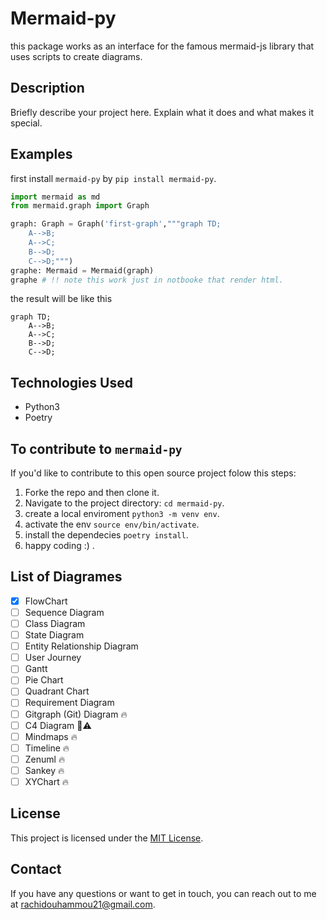 # Mermaid-py

this package works as an interface for the famous mermaid-js library that uses scripts to create diagrams.

## Description

Briefly describe your project here. Explain what it does and what makes it special.

## Examples
first install `mermaid-py` by `pip install mermaid-py`.
```python
import mermaid as md
from mermaid.graph import Graph

graph: Graph = Graph('first-graph',"""graph TD;
    A-->B;
    A-->C;
    B-->D;
    C-->D;""")
graphe: Mermaid = Mermaid(graph)
graphe # !! note this work just in notbooke that render html.
```
the result will be like this

```mermaid
graph TD;
    A-->B;
    A-->C;
    B-->D;
    C-->D;
```

## Technologies Used

- Python3
- Poetry

## To contribute to `mermaid-py`

If you'd like to contribute to this open source project folow this steps:

1. Forke the repo and then clone it.
2. Navigate to the project directory: `cd mermaid-py`.
3. create a local enviroment `python3 -m venv env`.
4. activate the env `source env/bin/activate`.
5. install the dependecies `poetry install`.
6. happy coding :) .

## List of Diagrames
- [x] FlowChart
- [ ] Sequence Diagram
- [ ] Class Diagram
- [ ] State Diagram
- [ ] Entity Relationship Diagram
- [ ] User Journey
- [ ] Gantt
- [ ] Pie Chart
- [ ] Quadrant Chart
- [ ] Requirement Diagram
- [ ] Gitgraph (Git) Diagram 🔥
- [ ] C4 Diagram 🦺⚠️
- [ ] Mindmaps 🔥
- [ ] Timeline 🔥
- [ ] Zenuml 🔥
- [ ] Sankey 🔥
- [ ] XYChart 🔥

## License

This project is licensed under the [MIT License](LICENSE).

## Contact

If you have any questions or want to get in touch, you can reach out to me at [rachidouhammou21@gmail.com](rachidouhammou21@gmail.com).
